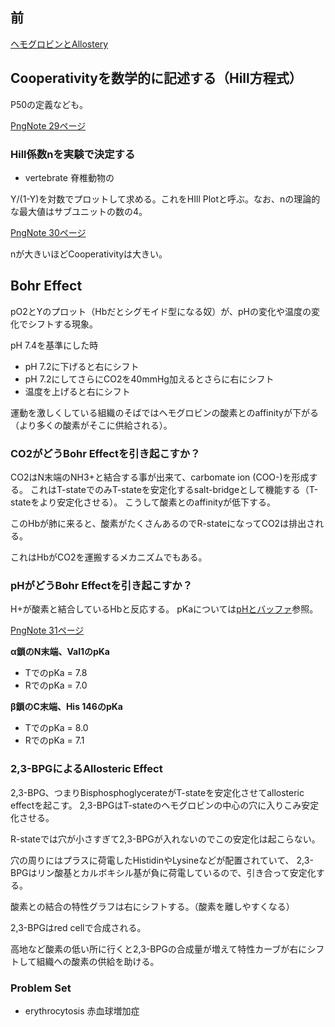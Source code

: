 ## 前

[ヘモグロビンとAllostery](ヘモグロビンとAllostery.md)

## Cooperativityを数学的に記述する（Hill方程式）

P50の定義なども。

[PngNote 29ページ](https://karino2.github.io/ImageGallery/Biochemistry705x.html#lg=1&slide=28)

### Hill係数nを実験で決定する

- vertebrate 脊椎動物の

Y/(1-Y)を対数でプロットして求める。これをHIll Plotと呼ぶ。なお、nの理論的な最大値はサブユニットの数の4。

[PngNote 30ページ](https://karino2.github.io/ImageGallery/Biochemistry705x.html#lg=1&slide=29)

nが大きいほどCooperativityは大きい。

## Bohr Effect

pO2とYのプロット（Hbだとシグモイド型になる奴）が、pHの変化や温度の変化でシフトする現象。

pH 7.4を基準にした時

- pH 7.2に下げると右にシフト
- pH 7.2にしてさらにCO2を40mmHg加えるとさらに右にシフト
- 温度を上げると右にシフト

運動を激しくしている組織のそばではヘモグロビンの酸素とのaffinityが下がる（より多くの酸素がそこに供給される）。

### CO2がどうBohr Effectを引き起こすか？

CO2はN末端のNH3+と結合する事が出来て、carbomate ion (COO-)を形成する。
これはT-stateでのみT-stateを安定化するsalt-bridgeとして機能する（T-stateをより安定化させる）。
こうして酸素とのaffinityが低下する。

このHbが肺に来ると、酸素がたくさんあるのでR-stateになってCO2は排出される。

これはHbがCO2を運搬するメカニズムでもある。

### pHがどうBohr Effectを引き起こすか？

H+が酸素と結合しているHbと反応する。
pKaについては[pHとバッファ](pHとバッファ.md)参照。

[PngNote 31ページ](https://karino2.github.io/ImageGallery/Biochemistry705x.html#lg=1&slide=30)

**α鎖のN末端、Val1のpKa**

- TでのpKa = 7.8
- RでのpKa = 7.0

**β鎖のC末端、His 146のpKa**

- TでのpKa = 8.0
- RでのpKa = 7.1

### 2,3-BPGによるAllosteric Effect

2,3-BPG、つまりBisphosphoglycerateがT-stateを安定化させてallosteric effectを起こす。
2,3-BPGはT-stateのヘモグロビンの中心の穴に入りこみ安定化させる。

R-stateでは穴が小さすぎて2,3-BPGが入れないのでこの安定化は起こらない。

穴の周りにはプラスに荷電したHistidinやLysineなどが配置されていて、
2,3-BPGはリン酸基とカルボキシル基が負に荷電しているので、引き合って安定化する。

酸素との結合の特性グラフは右にシフトする。（酸素を離しやすくなる）

2,3-BPGはred cellで合成される。

高地など酸素の低い所に行くと2,3-BPGの合成量が増えて特性カーブが右にシフトして組織への酸素の供給を助ける。

### Problem Set

- erythrocytosis 赤血球増加症